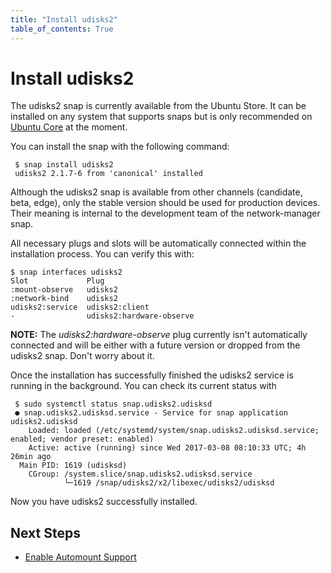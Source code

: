 ```yaml
---
title: "Install udisks2"
table_of_contents: True
---
```


# Install udisks2

The udisks2 snap is currently available from the Ubuntu Store. It can
be installed on any system that supports snaps but is only recommended on
[Ubuntu Core](https://www.ubuntu.com/core) at the moment.

You can install the snap with the following command:

```
 $ snap install udisks2
 udisks2 2.1.7-6 from 'canonical' installed
```

Although the udisks2 snap is available from other channels (candidate, beta, edge),
only the stable version should be used for production devices. Their meaning is internal
to the development team of the network-manager snap.

All necessary plugs and slots will be automatically connected within the
installation process. You can verify this with:

```
$ snap interfaces udisks2
Slot             Plug
:mount-observe   udisks2
:network-bind    udisks2
udisks2:service  udisks2:client
-                udisks2:hardware-observe
```

**NOTE:** The _udisks2:hardware-observe_ plug currently isn't automatically
connected and will be either with a future version or dropped from the udisks2
snap. Don't worry about it.

Once the installation has successfully finished the udisks2 service is running
in the background. You can check its current status with

```
 $ sudo systemctl status snap.udisks2.udisksd
 ● snap.udisks2.udisksd.service - Service for snap application udisks2.udisksd
    Loaded: loaded (/etc/systemd/system/snap.udisks2.udisksd.service; enabled; vendor preset: enabled)
    Active: active (running) since Wed 2017-03-08 08:10:33 UTC; 4h 26min ago
  Main PID: 1619 (udisksd)
    CGroup: /system.slice/snap.udisks2.udisksd.service
            └─1619 /snap/udisks2/x2/libexec/udisks2/udisksd
```

Now you have udisks2 successfully installed.

## Next Steps

 * [Enable Automount Support](reference/snap-configuration/automount.md)
